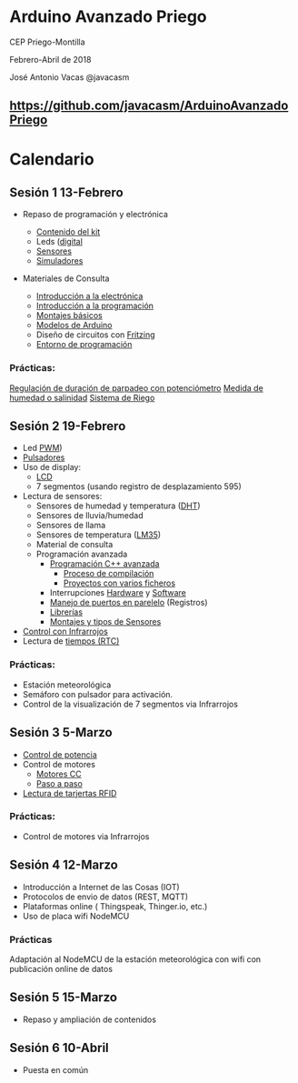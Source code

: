 # Arduino Avanzado Priego

CEP Priego-Montilla

Febrero-Abril de 2018

José Antonio Vacas @javacasm

## https://github.com/javacasm/ArduinoAvanzadoPriego

# Calendario

## Sesión 1 13-Febrero
* Repaso de programación y electrónica
  * [Contenido del kit](https://www.prometec.net/producto/kit-inicio/)
  * Leds ([digital](./Repaso/programacion.md#sem%C3%A1foro)
  * [Sensores](./Repaso/programacion.md#medidas-con-sensores)
  * [Simuladores](./Repaso/3.5_Simuladores.pdf)

* Materiales de Consulta  
  * [Introducción a la electrónica](./Repaso/0.4_IntroduccionElectr%C3%B3nica.pdf)
  * [Introducción a la programación](./Repaso/1.1.1_IntroduccionProgramacion.pdf)
  * [Montajes básicos](./Repaso/1.1.3_IntroduccionMontajes.pdf)
  * [Modelos de Arduino](./Repaso/ComparacionHardware.pdf)
  * Diseño de circuitos con [Fritzing](./Repaso/Fritzing.pdf)
  * [Entorno de programación](./IDES.md)

### Prácticas:
  [Regulación de duración de parpadeo con potenciómetro](./codigo/Blink_pot/Blink_pot.ino)
  [Medida de humedad o salinidad](./codigo/Humedad_Saturacion_salina/Humedad_Saturacion_salina.ino)
  [Sistema de Riego](./codigo/Sistema_Riego/Sistema_Riego.ino)


## Sesión 2 19-Febrero
* Led [PWM](./Repaso/programacion.md#salidas-anal%C3%B3gicas))
* [Pulsadores](/Repaso/programacion.md#detectar-una-pulsaci%C3%B3n)
* Uso de display:
  * [LCD](./Repaso/2.1.6_DisplayLCD.pdf)
  * 7 segmentos (usando registro de desplazamiento 595)
* Lectura de sensores:
  * Sensores de humedad y temperatura ([DHT](./Repaso/DHT.pdf))
  * Sensores de lluvia/humedad
  * Sensores de llama
  * Sensores de temperatura ([LM35](./Repaso/LM35.pdf))
  * Material de consulta
  * Programación avanzada
      * [Programación C++ avanzada](./Repaso/1.2.3_ProgramacionAvanzadaCavanzado.pdf)
        * [Proceso de compilación](ProcesoCompilación/README.md)
        * [Proyectos con varios ficheros](ProyectoVariosFicheros/README.md)
      * Interrupciones [Hardware](./Repaso/2.1.3_InterrupcionesHardware.pdf) y [Software](./Repaso/1.2.2_ProgramacionAvanzadaInterrupcionesSoftware.pdf)
      * [Manejo de puertos en parelelo](./Repaso/1.2.1_ProgramacionAvanzadaPuertos.pdf) (Registros)
      * [Librerías](./Repaso/1.2.4_ProgramaciónAvanzadaLibrerías.pdf)  
    * [Montajes y tipos de Sensores](https://github.com/javacasm/ArduinoAvanzadoPriego/blob/master/Repaso/Sensores.pdf)
* [Control con Infrarrojos](./Repaso/3.7_Infrarrojos.pdf)
* Lectura de [tiempos (RTC)](./Repaso/4.2_RTC.pdf)

### Prácticas:
  * Estación meteorológica
  * Semáforo con pulsador para activación.
  * Control de la visualización de 7 segmentos via Infrarrojos


## Sesión 3 5-Marzo
* [Control de potencia](./Repaso/ElectrónicaPotencia.pdf)
* Control de motores
  * [Motores CC](./Repaso/2.1.4_Motores.pdf)
  * [Paso a paso](./Repaso/stepper.md)
* [Lectura de tarjertas RFID](./RFid.md)


### Prácticas:
  * Control de motores via Infrarrojos

## Sesión 4 12-Marzo
* Introducción a Internet de las Cosas (IOT)
* Protocolos de envio de datos (REST, MQTT)
* Plataformas online ( Thingspeak, Thinger.io, etc.)
* Uso de placa wifi NodeMCU

### Prácticas
Adaptación al NodeMCU de la estación meteorológica con wifi con publicación online de datos

## Sesión 5 15-Marzo
* Repaso y ampliación de contenidos


## Sesión 6 10-Abril
* Puesta en común
